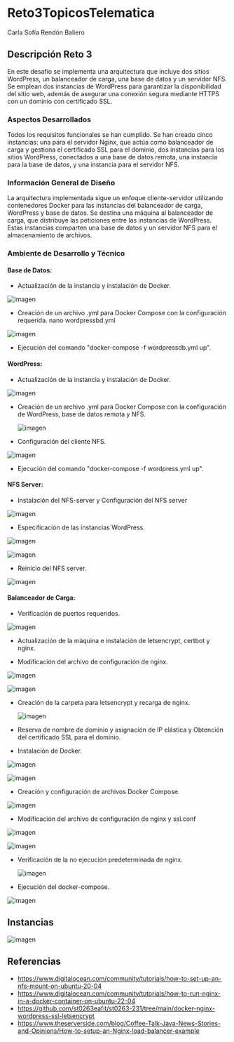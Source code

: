 # Reto3TopicosTelematica
Carla Sofía Rendón Baliero
## Descripción Reto 3

En este desafío se implementa una arquitectura que incluye dos sitios WordPress, un balanceador de carga, una base de datos y un servidor NFS. Se emplean dos instancias de WordPress para garantizar la disponibilidad del sitio web, además de asegurar una conexión segura mediante HTTPS con un dominio con certificado SSL.

### Aspectos Desarrollados

Todos los requisitos funcionales  se han cumplido. Se han creado cinco instancias: una para el servidor Nginx, que actúa como balanceador de carga y gestiona el certificado SSL para el dominio, dos instancias para los sitios WordPress, conectados a una base de datos remota, una instancia para la base de datos, y una instancia para el servidor NFS.

### Información General de Diseño

La arquitectura implementada sigue un enfoque cliente-servidor utilizando contenedores Docker para las instancias del balanceador de carga, WordPress y base de datos. Se destina una máquina al balanceador de carga, que distribuye las peticiones entre las instancias de WordPress. Estas instancias comparten una base de datos y un servidor NFS para el almacenamiento de archivos.

### Ambiente de Desarrollo y Técnico

#### Base de Datos:

- Actualización de la instancia y instalación de Docker.
  
![imagen](https://github.com/csofia1408/Reto3TopicosTelematica/assets/72955238/3b385137-1979-4f01-bd72-fc0f569028af)


  
- Creación de un archivo .yml para Docker Compose con la configuración requerida.
nano wordpressbd.yml

![imagen](https://github.com/csofia1408/Reto3TopicosTelematica/assets/72955238/153ab8d1-f18a-458f-a48f-59b2c107e6c1)


- Ejecución del comando "docker-compose -f wordpressdb.yml up".

#### WordPress:

- Actualización de la instancia y instalación de Docker.
  
![imagen](https://github.com/csofia1408/Reto3TopicosTelematica/assets/72955238/d9d9c19f-f380-474b-94f7-8c3c99625c13)

- Creación de un archivo .yml para Docker Compose con la configuración de WordPress, base de datos remota y NFS.
  
  ![imagen](https://github.com/csofia1408/Reto3TopicosTelematica/assets/72955238/a95757d4-d3e6-4d3a-9f87-99313d1a2c0d)

- Configuración del cliente NFS.

![imagen](https://github.com/csofia1408/Reto3TopicosTelematica/assets/72955238/967b1b94-8e2e-4db6-83a7-178a5b274216)


- Ejecución del comando "docker-compose -f wordpress.yml up".

#### NFS Server:

- Instalación del NFS-server y Configuración del NFS server
  
![imagen](https://github.com/csofia1408/Reto3TopicosTelematica/assets/72955238/8ce64f7a-f736-4407-9f00-4ae0928ae4df)

  
- Especificación de las instancias WordPress.
  
![imagen](https://github.com/csofia1408/Reto3TopicosTelematica/assets/72955238/937c720b-be54-41e1-9928-68b4ec4e46aa)

![imagen](https://github.com/csofia1408/Reto3TopicosTelematica/assets/72955238/f85baae6-95d8-4606-a009-64c7dd60d76f)


- Reinicio del NFS server.

![imagen](https://github.com/csofia1408/Reto3TopicosTelematica/assets/72955238/9cbfe934-c124-4fc0-8b26-58335a805076)


#### Balanceador de Carga:

- Verificación de puertos requeridos.

![imagen](https://github.com/csofia1408/Reto3TopicosTelematica/assets/72955238/97181ef0-1d93-4895-b66b-c6789bb8372c)

  
- Actualización de la máquina e instalación de letsencrypt, certbot y nginx.
  
  
- Modificación del archivo de configuración de nginx.

![imagen](https://github.com/csofia1408/Reto3TopicosTelematica/assets/72955238/ebde2f3a-c90a-455a-be06-8039b6901c3a)

![imagen](https://github.com/csofia1408/Reto3TopicosTelematica/assets/72955238/49278889-f0e7-4d47-8741-60a366969912)


- Creación de la carpeta para letsencrypt y recarga de nginx.

  ![imagen](https://github.com/csofia1408/Reto3TopicosTelematica/assets/72955238/4fa23424-9369-4058-aa1b-c2e5ceaefbc7)

  
- Reserva de nombre de dominio y asignación de IP elástica y Obtención del certificado SSL para el dominio.

- Instalación de Docker.
  
![imagen](https://github.com/csofia1408/Reto3TopicosTelematica/assets/72955238/a635e932-df38-418e-a15f-f36374bdb490)

![imagen](https://github.com/csofia1408/Reto3TopicosTelematica/assets/72955238/dd74a332-db5d-4682-b2a1-e56ba28fbcf0)


- Creación y configuración de archivos Docker Compose.

![imagen](https://github.com/csofia1408/Reto3TopicosTelematica/assets/72955238/956d5078-ce8f-4d4e-8f31-5f90345234f9)



- Modificación del archivo de configuración de nginx y ssl.conf

![imagen](https://github.com/csofia1408/Reto3TopicosTelematica/assets/72955238/611faf84-fba4-4b3d-abe8-8f8e3fa7c8c8)

![imagen](https://github.com/csofia1408/Reto3TopicosTelematica/assets/72955238/52e5d4e7-bd13-401e-ae1e-876d08a81990)


  
- Verificación de la no ejecución predeterminada de nginx.
  
  ![imagen](https://github.com/csofia1408/Reto3TopicosTelematica/assets/72955238/d8cc7083-828d-45b5-a18f-fffd17d40795)

- Ejecución del docker-compose.
  
![imagen](https://github.com/csofia1408/Reto3TopicosTelematica/assets/72955238/1562d3e5-0f4f-48d9-a2f3-833e2949857a)

## Instancias

![imagen](https://github.com/csofia1408/Reto3TopicosTelematica/assets/72955238/d330dddb-a606-4a54-beb2-185858392efb)


## Referencias

- https://www.digitalocean.com/community/tutorials/how-to-set-up-an-nfs-mount-on-ubuntu-20-04
- https://www.digitalocean.com/community/tutorials/how-to-run-nginx-in-a-docker-container-on-ubuntu-22-04
- https://github.com/st0263eafit/st0263-231/tree/main/docker-nginx-wordpress-ssl-letsencrypt
- https://www.theserverside.com/blog/Coffee-Talk-Java-News-Stories-and-Opinions/How-to-setup-an-Nginx-load-balancer-example

